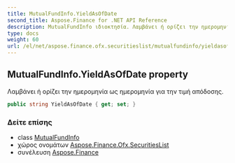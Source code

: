 ```yaml
---
title: MutualFundInfo.YieldAsOfDate
second_title: Aspose.Finance for .NET API Reference
description: MutualFundInfo ιδιοκτησία. Λαμβάνει ή ορίζει την ημερομηνία ως ημερομηνία για την τιμή απόδοσης.
type: docs
weight: 60
url: /el/net/aspose.finance.ofx.securitieslist/mutualfundinfo/yieldasofdate/
---
```

## MutualFundInfo.YieldAsOfDate property

Λαμβάνει ή ορίζει την ημερομηνία ως ημερομηνία για την τιμή απόδοσης.

```csharp
public string YieldAsOfDate { get; set; }
```

### Δείτε επίσης

* class [MutualFundInfo](../)
* χώρος ονομάτων [Aspose.Finance.Ofx.SecuritiesList](../../mutualfundinfo/)
* συνέλευση [Aspose.Finance](../../../)



